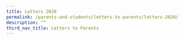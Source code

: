 ```yaml
---
title: Letters 2020
permalink: /parents-and-students/letters-to-parents/letters-2020/
description: ""
third_nav_title: Letters to Parents
---
```


